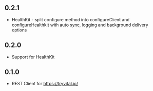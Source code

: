 ## 0.2.1

* HealthKit - split configure method into configureClient and configureHealthkit with auto sync, logging and background delivery options

## 0.2.0

* Support for HealthKit

## 0.1.0

* REST Client for https://tryvital.io/
